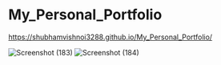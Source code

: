 # My_Personal_Portfolio

       
   https://shubhamvishnoi3288.github.io/My_Personal_Portfolio/  

![Screenshot (183)](https://user-images.githubusercontent.com/65655892/126747495-0e36499d-d6d7-4f07-85da-c9287cae48cf.png)
![Screenshot (184)](https://user-images.githubusercontent.com/65655892/126747512-2e032fad-e1d9-40a8-bf21-3cb9f1084048.png)
